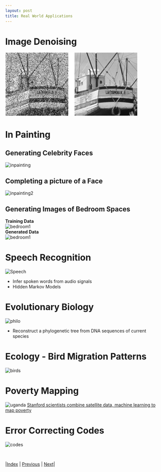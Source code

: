 ```yaml
---
layout: post
title: Real World Applications
---
```


# Image Denoising 

![Image Denoising](imageDenoising3.png)

# In Painting

## Generating Celebrity Faces
![inpainting](inpainting.png)

## Completing a picture of a Face
![inpainting2](inpainting2.png)

## Generating Images of Bedroom Spaces
**Training Data**<br /> 
![bedroom1](bedroominpainting1.png)<br /> 
**Generated Data**<br /> 
![bedroom1](bedroominpainting2.png)

# Speech Recognition
![Speech](speech.png)
- Infer spoken words from audio signals
- Hidden Markov Models

# Evolutionary Biology
![philo](philo.png)
- Reconstruct a phylogenetic tree from DNA sequences of current species

# Ecology - Bird Migration Patterns
![birds](bird_new.gif)

# Poverty Mapping
![uganda](uganda.png.jpg)
[Stanford scientists combine satellite data, machine learning to map poverty](http://news.stanford.edu/2016/08/18/combining-satellite-data-machine-learning-to-map-poverty/)

# Error Correcting Codes
![codes](Picture1.png)


<br/>

|[Index](../../) | [Previous](../probabilityreview/) |  [Next](../../representation/directed/)|
